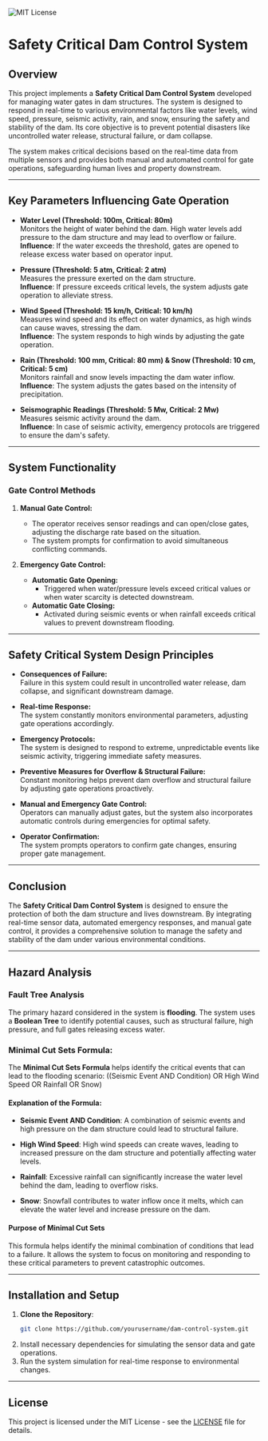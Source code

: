 ![MIT License](https://img.shields.io/badge/License-MIT-yellow.svg)
# Safety Critical Dam Control System

## Overview

This project implements a **Safety Critical Dam Control System** developed for managing water gates in dam structures. The system is designed to respond in real-time to various environmental factors like water levels, wind speed, pressure, seismic activity, rain, and snow, ensuring the safety and stability of the dam. Its core objective is to prevent potential disasters like uncontrolled water release, structural failure, or dam collapse.

The system makes critical decisions based on the real-time data from multiple sensors and provides both manual and automated control for gate operations, safeguarding human lives and property downstream.

---

## Key Parameters Influencing Gate Operation

- **Water Level (Threshold: 100m, Critical: 80m)**  
  Monitors the height of water behind the dam. High water levels add pressure to the dam structure and may lead to overflow or failure.  
  **Influence**: If the water exceeds the threshold, gates are opened to release excess water based on operator input.

- **Pressure (Threshold: 5 atm, Critical: 2 atm)**  
  Measures the pressure exerted on the dam structure.  
  **Influence**: If pressure exceeds critical levels, the system adjusts gate operation to alleviate stress.

- **Wind Speed (Threshold: 15 km/h, Critical: 10 km/h)**  
  Measures wind speed and its effect on water dynamics, as high winds can cause waves, stressing the dam.  
  **Influence**: The system responds to high winds by adjusting the gate operation.

- **Rain (Threshold: 100 mm, Critical: 80 mm) & Snow (Threshold: 10 cm, Critical: 5 cm)**  
  Monitors rainfall and snow levels impacting the dam water inflow.  
  **Influence**: The system adjusts the gates based on the intensity of precipitation.

- **Seismographic Readings (Threshold: 5 Mw, Critical: 2 Mw)**  
  Measures seismic activity around the dam.  
  **Influence**: In case of seismic activity, emergency protocols are triggered to ensure the dam's safety.

---

## System Functionality

### Gate Control Methods

1. **Manual Gate Control:**  
   - The operator receives sensor readings and can open/close gates, adjusting the discharge rate based on the situation.  
   - The system prompts for confirmation to avoid simultaneous conflicting commands.

2. **Emergency Gate Control:**  
   - **Automatic Gate Opening:**  
     - Triggered when water/pressure levels exceed critical values or when water scarcity is detected downstream.
   - **Automatic Gate Closing:**  
     - Activated during seismic events or when rainfall exceeds critical values to prevent downstream flooding.

---

## Safety Critical System Design Principles

- **Consequences of Failure:**  
  Failure in this system could result in uncontrolled water release, dam collapse, and significant downstream damage.
  
- **Real-time Response:**  
  The system constantly monitors environmental parameters, adjusting gate operations accordingly.

- **Emergency Protocols:**  
  The system is designed to respond to extreme, unpredictable events like seismic activity, triggering immediate safety measures.

- **Preventive Measures for Overflow & Structural Failure:**  
  Constant monitoring helps prevent dam overflow and structural failure by adjusting gate operations proactively.

- **Manual and Emergency Gate Control:**  
  Operators can manually adjust gates, but the system also incorporates automatic controls during emergencies for optimal safety.

- **Operator Confirmation:**  
  The system prompts operators to confirm gate changes, ensuring proper gate management.

---

## Conclusion

The **Safety Critical Dam Control System** is designed to ensure the protection of both the dam structure and lives downstream. By integrating real-time sensor data, automated emergency responses, and manual gate control, it provides a comprehensive solution to manage the safety and stability of the dam under various environmental conditions.

---

## Hazard Analysis

### Fault Tree Analysis

The primary hazard considered in the system is **flooding**. The system uses a **Boolean Tree** to identify potential causes, such as structural failure, high pressure, and full gates releasing excess water.

### Minimal Cut Sets Formula:
The **Minimal Cut Sets Formula** helps identify the critical events that can lead to the flooding scenario:
((Seismic Event AND Condition) OR High Wind Speed OR Rainfall OR Snow)

#### Explanation of the Formula:

- **Seismic Event AND Condition**: A combination of seismic events and high pressure on the dam structure could lead to structural failure.
  
- **High Wind Speed**: High wind speeds can create waves, leading to increased pressure on the dam structure and potentially affecting water levels.

- **Rainfall**: Excessive rainfall can significantly increase the water level behind the dam, leading to overflow risks.

- **Snow**: Snowfall contributes to water inflow once it melts, which can elevate the water level and increase pressure on the dam.

#### Purpose of Minimal Cut Sets

This formula helps identify the minimal combination of conditions that lead to a failure. It allows the system to focus on monitoring and responding to these critical parameters to prevent catastrophic outcomes.

---

## Installation and Setup

1. **Clone the Repository**:
   ```bash
   git clone https://github.com/yourusername/dam-control-system.git
2. Install necessary dependencies for simulating the sensor data and gate operations.
3. Run the system simulation for real-time response to environmental changes.

---

## License

This project is licensed under the MIT License - see the [LICENSE](LICENSE) file for details.
